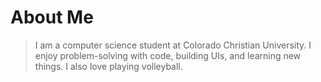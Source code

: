 # About Me
> I am a computer science student at Colorado Christian University. I enjoy problem-solving with code, building UIs, and learning new things. I also love playing volleyball.

